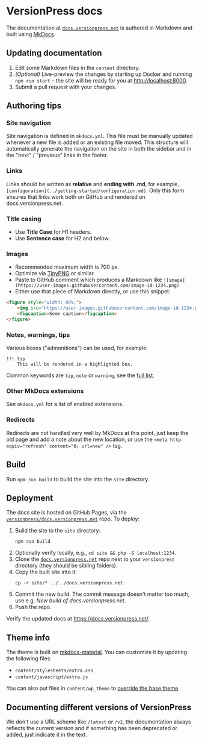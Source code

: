 # VersionPress docs

The documentation at [`docs.versionpress.net`](https://docs.versionpress.net/) is authored in Markdown and built using [MkDocs](https://www.mkdocs.org/).

## Updating documentation

1. Edit some Markdown files in the `content` directory.
2. _(Optional)_ Live-preview the changes by starting up Docker and running `npm run start` – the site will be ready for you at <http://localhost:8000>.
3. Submit a pull request with your changes.

## Authoring tips

### Site navigation

Site navigation is defined in `mkdocs.yml`. This file must be manually updated whenever a new file is added or an existing file moved. This structure will automatically generate the navigation on the site in both the sidebar and in the "next" / "previous" links in the footer.

### Links

Links should be written as **relative** and **ending with .md**, for example, `[configuration](../getting-started/configuration.md)`. Only this form ensures that links work both on GitHub and rendered on docs.versionpress.net.

### Title casing

- Use **Title Case** for H1 headers.
- Use **Sentence case** for H2 and below.

### Images

- Recommended maximum width is 700 px.
- Optimize via [TinyPNG](https://tinypng.com/) or similar.
- Paste to GitHub comment which produces a Markdown like `![image](https://user-images.githubusercontent.com/image-id-1234.png)`
- Either use that piece of Markdown directly, or use this snippet:

```html
<figure style="width: 80%;">
    <img src="https://user-images.githubusercontent.com/image-id-1234.png" alt="Alt text" />
    <figcaption>Some caption</figcaption>
</figure>
```

### Notes, warnings, tips

Various boxes ("admonitions") can be used, for example:

```
!!! tip
    This will be rendered in a highlighted box.
```

Common keywords are `tip`, `note` or `warning`, see the [full list](https://squidfunk.github.io/mkdocs-material/extensions/admonition/).

### Other MkDocs extensions

See `mkdocs.yml` for a list of enabled extensions.

### Redirects

Redirects are not handled very well by MkDocs at this point, just keep the old page and add a note about the new location, or use the `<meta http-equiv="refresh" content="0; url=new" />` tag.

## Build

Run `npm run build` to build the site into the `site` directory.

## Deployment

The docs site is hosted on GitHub Pages, via the [`versionpress/docs.versionpress.net`](https://github.com/versionpress/docs.versionpress.net) repo. To deploy:

1. Build the site to the `site` directory:
    ```
    npm run build
    ```
2. Optionally verify locally, e.g., `cd site && php -S localhost:1234`.
3. Clone the [`docs.versionpress.net`](https://github.com/versionpress/docs.versionpress.net) repo next to your `versionpress` directory (they should be sibling folders).
4. Copy the built site into it:
    ```
    cp -r site/* ../../docs.versionpress.net
    ```
5. Commit the new build. The commit message doesn't matter too much, use e.g. _New build of docs.versionpress.net_.
6. Push the repo.

Verify the updated docs at <https://docs.versionpress.net/>.

## Theme info

The theme is built on [mkdocs-material](https://squidfunk.github.io/mkdocs-material/). You can customize it by updating the following files:

* `content/stylesheets/extra.css`
* `content/javascript/extra.js`

You can also put files in `content/wp_theme` to [override the base theme](https://www.mkdocs.org/user-guide/styling-your-docs/#using-the-theme-custom_dir).

## Documenting different versions of VersionPress

We don't use a URL scheme like `/latest` or `/v2`, the documentation always reflects the current version and if something has been deprecated or added, just indicate it in the text.
